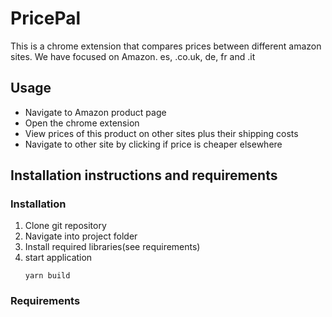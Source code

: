 # PricePal
This is a chrome extension that compares prices between different amazon sites. We have focused on Amazon. es, .co.uk, de, fr and .it

## Usage
* Navigate to Amazon product page
* Open the chrome extension 
* View prices of this product on other sites plus their shipping costs
* Navigate to other site by clicking if price is cheaper elsewhere

## Installation instructions and requirements
  
  
  ### Installation
  1. Clone git repository
  2. Navigate into project folder
  3. Install required libraries(see requirements)
  4. start application
      ```
      yarn build
      
      ```
  ### Requirements
   ```
   
  
   
  
   
   ```
    
